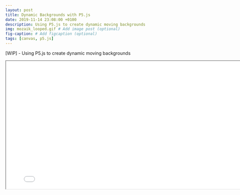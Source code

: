 ```yaml
---
layout: post
title: Dynamic Backgrounds with P5.js
date: 2019-11-14 23:08:00 +0100
description: Using P5.js to create dynamic moving backgrounds
img: mozaik_looped.gif # Add image post (optional)
fig-caption: # Add figcaption (optional)
tags: [canvas, p5.js]
---
```

[WIP] - Using P5.js to create dynamic moving backgrounds
 
<!-- ![Dynamic Triangles](https://media.giphy.com/media/vFKqnCdLPNOKc/giphy.gif) -->
<!-- ![Dynamic Triangles]({{site.baseurl}}/assets/img/mozaik_looped.gif) -->

<iframe scrolling="no" border="0" src="{{site.baseurl}}/assets/sketches/dynamic-triangles/index.html" width="800px" height="400px"></iframe>


